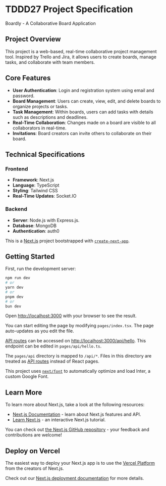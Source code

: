 # TDDD27 Project Specification

Boardly - A Collaborative Board Application

## Project Overview

This project is a web-based, real-time collaborative project management tool. Inspired by Trello and Jira, it allows users to create boards, manage tasks, and collaborate with team members.

## Core Features

- **User Authentication**: Login and registration system using email and password.
- **Board Management**: Users can create, view, edit, and delete boards to organize projects or tasks.
- **Task Management**: Within boards, users can add tasks with details such as descriptions and deadlines.
- **Real-Time Collaboration**: Changes made on a board are visible to all collaborators in real-time.
- **Invitations**: Board creators can invite others to collaborate on their board.

## Technical Specifications

### Frontend

- **Framework**: Next.js
- **Language**: TypeScript
- **Styling**: Tailwind CSS
- **Real-Time Updates**: Socket.IO

### Backend

- **Server**: Node.js with Express.js.
- **Database**: MongoDB
- **Authentication**: auth0

This is a [Next.js](https://nextjs.org/) project bootstrapped with [`create-next-app`](https://github.com/vercel/next.js/tree/canary/packages/create-next-app).

## Getting Started

First, run the development server:

```bash
npm run dev
# or
yarn dev
# or
pnpm dev
# or
bun dev
```

Open [http://localhost:3000](http://localhost:3000) with your browser to see the result.

You can start editing the page by modifying `pages/index.tsx`. The page auto-updates as you edit the file.

[API routes](https://nextjs.org/docs/api-routes/introduction) can be accessed on [http://localhost:3000/api/hello](http://localhost:3000/api/hello). This endpoint can be edited in `pages/api/hello.ts`.

The `pages/api` directory is mapped to `/api/*`. Files in this directory are treated as [API routes](https://nextjs.org/docs/api-routes/introduction) instead of React pages.

This project uses [`next/font`](https://nextjs.org/docs/basic-features/font-optimization) to automatically optimize and load Inter, a custom Google Font.

## Learn More

To learn more about Next.js, take a look at the following resources:

- [Next.js Documentation](https://nextjs.org/docs) - learn about Next.js features and API.
- [Learn Next.js](https://nextjs.org/learn) - an interactive Next.js tutorial.

You can check out [the Next.js GitHub repository](https://github.com/vercel/next.js/) - your feedback and contributions are welcome!

## Deploy on Vercel

The easiest way to deploy your Next.js app is to use the [Vercel Platform](https://vercel.com/new?utm_medium=default-template&filter=next.js&utm_source=create-next-app&utm_campaign=create-next-app-readme) from the creators of Next.js.

Check out our [Next.js deployment documentation](https://nextjs.org/docs/deployment) for more details.
